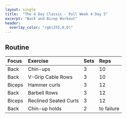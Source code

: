 ```yaml
---
layout: single
title:  "The 4 Day Classic - Pull Week 4 Day 5"
excerpt: "Back and Bicep Workout"
header:
  overlay_color: "rgb(255,0,0)"
---
```


## Routine

| Focus | Exercise | Sets | Reps |
|:-|:-|:-|:-|
|Back|Chin-ups|3|10|
|Back|V-Grip Cable Rows|3|10|
|Biceps|Hammer curls|3|12|
|Back|Barbell Rows|3|12|
|Biceps|Reclined Seated Curls|3|12|
|Back|Chin-up holds|2|to failure|
